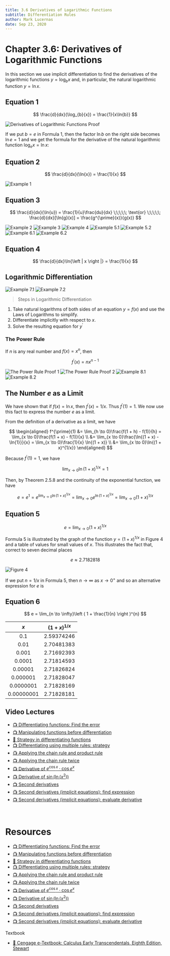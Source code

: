 ```yaml
---
title: 3.6 Derivatives of Logarithmic Functions
subtitle: Differentiation Rules
author: Mark Lucernas
date: Sep 23, 2020
---
```



# Chapter 3.6: Derivatives of Logarithmic Functions

In this section we use implicit differentiation to find the derivatives of the
logarithmic functions $y = \log_{b}{x}$ and, in particular, the natural
logarithmic function $y = \ln{x}$.

## Equation 1

$$
\frac{d}{dx}(\log_{b}{x}) = \frac{1}{x\ln{b}}
$$

![Derivatives of Logarithmic Functions Proof](../../../../../files/fall-2020/MATH-150/chapter-3/3.6_derivatives_of_logarithmic_proof.png)

If we put $b = e$ in Formula 1, then the factor $\ln{b}$ on the right side
becomes $\ln{e} = 1$ and we get the formula for the derivative of the natural
logarithmic function $\log_{e}{x} = \ln{x}$:

## Equation 2

$$
\frac{d}{dx}(\ln{x}) = \frac{1}{x}
$$

![Example 1](../../../../../files/fall-2020/MATH-150/chapter-3/3.6_example-1.png)

## Equation 3

$$
\frac{d}{dx}(\ln{u}) = \frac{1}{u}\frac{du}{dx} \;\;\;\;\; \text{or} \;\;\;\;\; \frac{d}{dx}[\ln{g}(x)] = \frac{g^{\prime}(x)}{g(x)}
$$

![Example 2](../../../../../files/fall-2020/MATH-150/chapter-3/3.6_example-2.png)
![Example 3](../../../../../files/fall-2020/MATH-150/chapter-3/3.6_example-3.png)
![Example 4](../../../../../files/fall-2020/MATH-150/chapter-3/3.6_example-4.png)
![Example 5.1](../../../../../files/fall-2020/MATH-150/chapter-3/3.6_example-5.1.png)
![Example 5.2](../../../../../files/fall-2020/MATH-150/chapter-3/3.6_example-5.2.png)
![Example 6.1](../../../../../files/fall-2020/MATH-150/chapter-3/3.6_example-6.1.png)
![Example 6.2](../../../../../files/fall-2020/MATH-150/chapter-3/3.6_example-6.2.png)

## Equation 4

$$
\frac{d}{dx}\ln{\left | x \right |} = \frac{1}{x}
$$

## Logarithmic Differentiation

![Example 7.1](../../../../../files/fall-2020/MATH-150/chapter-3/3.6_example-7.1.png)
![Example 7.2](../../../../../files/fall-2020/MATH-150/chapter-3/3.6_example-7.2.png)

> Steps in Logarithmic Differentiation

1. Take natural logarithms of both sides of an equation $y = f(x)$ and use the
   Laws of Logarithms to simplify.
2. Differentiate implicitly with respect to $x$.
3. Solve the resulting equation for $y^{\prime}$

### The Power Rule

If $n$ is any real number and $f(x) = x^{n}$, then

$$
f^{\prime}(x) = nx^{n - 1}
$$

![The Power Rule Proof 1](../../../../../files/fall-2020/MATH-150/chapter-3/3.6_the_power_rule_proof-1.png)
![The Power Rule Proof 2](../../../../../files/fall-2020/MATH-150/chapter-3/3.6_the_power_rule_proof-2.png)
![Example 8.1](../../../../../files/fall-2020/MATH-150/chapter-3/3.6_example-8.1.png)
![Example 8.2](../../../../../files/fall-2020/MATH-150/chapter-3/3.6_example-8.2.png)

## The Number $e$ as a Limit

We have shown that if $f(x) = \ln{x}$, then $f^{\prime}(x) = 1/x$. Thus
$f^{\prime}(1) = 1$. We now use this fact to express the number $e$ as a limit.

From the definition of a derivative as a limit, we have

$$
\begin{aligned}
f^{\prime}(1) &= \lim_{h \to 0}\frac{f(1 + h) - f(1)}{h} = \lim_{x \to 0}\frac{f(1 + x) - f(1)}{x} \\
              &= \lim_{x \to 0}\frac{\ln{(1 + x) - \ln{1}}}{x} = \lim_{x \to 0}\frac{1}{x} \ln{(1 + x)} \\
              &= \lim_{x \to 0}\ln{(1 + x)^{1/x}}
\end{aligned}
$$

Because $f^{\prime}(1) = 1$, we have

$$
\lim_{x \to 0}\ln{(1 + x)^{1/x}} = 1
$$

Then, by Theorem 2.5.8 and the continuity of the exponential function, we have

$$
e = e^{1} = e^{\lim_{x \to 0}\ln{(1 + x)^{1/x}}} = \lim_{x \to 0}e^{\ln{(1 + x)^{1/x}}} = \lim_{x \to 0}(1 + x)^{1/x}
$$

## Equation 5

$$
e = \lim_{x \to 0}(1 + x)^{1/x}
$$

Formula 5 is illustrated by the graph of the function $y = (1 + x)^{1/x}$ in
Figure 4 and a table of values for small values of $x$. This illustrates the
fact that, correct to seven decimal places

$$
e \approx 2.7182818
$$

![Figure 4](../../../../../files/fall-2020/MATH-150/chapter-3/3.6_figure-4.png)

If we put $n = 1/x$ in Formula 5, then $n \to \infty$ as $x \to 0^{+}$ and so an
alternative expression for $e$ is

## Equation 6

$$
e = \lim_{n \to \infty}\left ( 1 + \frac{1}{n} \right )^{n}
$$

<center>

|    $x$     | $(1 + x)^{1/x}$ |
|:----------:|:---------------:|
|    0.1     |   2.59374246    |
|    0.01    |   2.70481383    |
|   0.001    |   2.71692393    |
|   0.0001   |   2.71814593    |
|  0.00001   |   2.71826824    |
|  0.000001  |   2.71828047    |
| 0.0000001  |   2.71828169    |
| 0.00000001 |   2.71828181    |

</center>


## Video Lectures

- [📺 Differentiating functions: Find the error](https://www.khanacademy.org/math/ap-calculus-ab/ab-differentiation-2-new/ab-3-5a/v/correcting-work-on-derivative-strategies)
- [📺 Manipulating functions before differentiation](https://www.khanacademy.org/math/ap-calculus-ab/ab-differentiation-2-new/ab-3-5a/v/strategies-applying-derivative-rules)
- [📄 Strategy in differentiating functions](https://www.khanacademy.org/math/ap-calculus-ab/ab-differentiation-2-new/ab-3-5a/a/review-categorizing-functions-for-taking-derivatives)
- [📺 Differentiating using multiple rules: strategy](https://www.khanacademy.org/math/ap-calculus-ab/ab-differentiation-2-new/ab-3-5b/v/differentiating-using-multiple-rules-strategy)
- [📺 Applying the chain rule and product rule](https://www.khanacademy.org/math/ap-calculus-ab/ab-differentiation-2-new/ab-3-5b/v/applying-the-chain-rule-and-product-rule)
- [📺 Applying the chain rule twice](https://www.khanacademy.org/math/ap-calculus-ab/ab-differentiation-2-new/ab-3-5b/v/applying-chain-rule-twice)
- [📺 Derivative of $e^{\cos{x}} \cdot \cos{e^{x}}$](https://www.khanacademy.org/math/ap-calculus-ab/ab-differentiation-2-new/ab-3-5b/v/using-the-product-rule-and-the-chain-rule)
- [📺 Derivative of $\sin{(\ln{(x^{2})})}$](https://www.khanacademy.org/math/ap-calculus-ab/ab-differentiation-2-new/ab-3-5b/v/chain-rule-with-triple-composition)
- [📺 Second derivatives](https://www.khanacademy.org/math/ap-calculus-ab/ab-differentiation-2-new/ab-3-6/v/second-derivatives)
- [📺 Second derivatives (implicit equations): find expression](https://www.khanacademy.org/math/ap-calculus-ab/ab-differentiation-2-new/ab-3-6/v/finding-second-derivative-implicit)
- [📺 Second derivatives (implicit equations): evaluate derivative](https://www.khanacademy.org/math/ap-calculus-ab/ab-differentiation-2-new/ab-3-6/v/evaluating-second-derivative-implicit)

<br>

# Resources

- [📺 Differentiating functions: Find the error](https://www.khanacademy.org/math/ap-calculus-ab/ab-differentiation-2-new/ab-3-5a/v/correcting-work-on-derivative-strategies)
- [📺 Manipulating functions before differentiation](https://www.khanacademy.org/math/ap-calculus-ab/ab-differentiation-2-new/ab-3-5a/v/strategies-applying-derivative-rules)
- [📄 Strategy in differentiating functions](https://www.khanacademy.org/math/ap-calculus-ab/ab-differentiation-2-new/ab-3-5a/a/review-categorizing-functions-for-taking-derivatives)
- [📺 Differentiating using multiple rules: strategy](https://www.khanacademy.org/math/ap-calculus-ab/ab-differentiation-2-new/ab-3-5b/v/differentiating-using-multiple-rules-strategy)
- [📺 Applying the chain rule and product rule](https://www.khanacademy.org/math/ap-calculus-ab/ab-differentiation-2-new/ab-3-5b/v/applying-the-chain-rule-and-product-rule)
- [📺 Applying the chain rule twice](https://www.khanacademy.org/math/ap-calculus-ab/ab-differentiation-2-new/ab-3-5b/v/applying-chain-rule-twice)
- [📺 Derivative of $e^{\cos{x}} \cdot \cos{e^{x}}$](https://www.khanacademy.org/math/ap-calculus-ab/ab-differentiation-2-new/ab-3-5b/v/using-the-product-rule-and-the-chain-rule)
- [📺 Derivative of $\sin{(\ln{(x^{2})})}$](https://www.khanacademy.org/math/ap-calculus-ab/ab-differentiation-2-new/ab-3-5b/v/chain-rule-with-triple-composition)
- [📺 Second derivatives](https://www.khanacademy.org/math/ap-calculus-ab/ab-differentiation-2-new/ab-3-6/v/second-derivatives)
- [📺 Second derivatives (implicit equations): find expression](https://www.khanacademy.org/math/ap-calculus-ab/ab-differentiation-2-new/ab-3-6/v/finding-second-derivative-implicit)
- [📺 Second derivatives (implicit equations): evaluate derivative](https://www.khanacademy.org/math/ap-calculus-ab/ab-differentiation-2-new/ab-3-6/v/evaluating-second-derivative-implicit)

Textbook

+ [📄 Cengage e-Textbook: Calculus Early Transcendentals, Eighth Edition, Stewart](https://webassign.com/)

